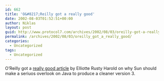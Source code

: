 ```yaml
---
id: 662
title: 'O&#8217;Reilly got a really good'
date: 2002-08-03T01:52:51+00:00
author: Niklas
layout: post
guid: http://www.protocol7.com/archives/2002/08/03/oreilly-got-a-really-good/
permalink: /archives/2002/08/03/oreilly_got_a_really_good/
categories:
  - Uncategorized
tags:
  - Uncategorized
---
```

<div class='microid-351e80888ebcb0cfdca967d053f3493053c14830'>
  <p>
    O&#8217;Reilly got a <a href="http://www.onjava.com/pub/a/onjava/2002/07/31/java3.html">really good article</a> by Elliotte Rusty Harold on why Sun should make a seriuos overlook on Java to produce a cleaner version 3.
  </p>
</div>